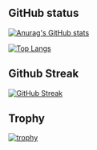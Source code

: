 ## GitHub status

[![Anurag's GitHub stats](https://github-readme-stats.vercel.app/api?username=yoshioka-mfw&hide_border=true)](https://github.com/anuraghazra/github-readme-stats)

[![Top Langs](https://github-readme-stats.vercel.app/api/top-langs/?username=yoshioka-mfw&layout=compact&hide_border=true)](https://github.com/anuraghazra/github-readme-stats)

## Github Streak

[![GitHub Streak](http://github-readme-streak-stats.herokuapp.com?user=yoshioka-mfw&hide_border=true&date_format=%5BY.%5Dn.j)](https://git.io/streak-stats)

## Trophy

[![trophy](https://github-profile-trophy.vercel.app/?username=yoshioka-mfw&no-frame=true)](https://github.com/ryo-ma/github-profile-trophy)

